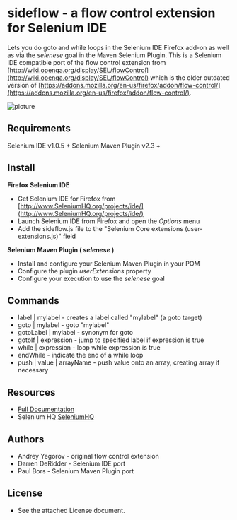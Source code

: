 sideflow - a flow control extension for Selenium IDE
===
Lets you do goto and while loops in the Selenium IDE Firefox add-on as well as via the _selenese_ goal in the
Maven Selenium Plugin. This is a Selenium IDE compatible port of the flow control extension from
[http://wiki.openqa.org/display/SEL/flowControl](http://wiki.openqa.org/display/SEL/flowControl) which is the older
outdated version of [https://addons.mozilla.org/en-us/firefox/addon/flow-control/](https://addons.mozilla.org/en-us/firefox/addon/flow-control/).

![picture](http://4.bp.blogspot.com/_Vi1folaOZAs/R7N1_L5KjDI/AAAAAAAAAGQ/PyozuVCHBC4/s400/flow_control_ide.png")

Requirements
---
Selenium IDE v1.0.5 +
Selenium Maven Plugin v2.3 +

Install
---
__Firefox Selenium IDE__

 * Get Selenium IDE for Firefox from [http://www.SeleniumHQ.org/projects/ide/](http://www.SeleniumHQ.org/projects/ide/)
 * Launch Selenium IDE from Firefox and open the _Options_ menu
 * Add the sideflow.js file to the "Selenium Core extensions (user-extensions.js)" field
 
__Selenium Maven Plugin ( _selenese_ )__

 * Install and configure your Selenium Maven Plugin in your POM
 * Configure the plugin _userExtensions_ property
 * Configure your execution to use the _selenese_ goal

Commands
---
- label | mylabel - creates a label called "mylabel" (a goto target)
- goto | mylabel - goto "mylabel"
- gotoLabel | mylabel - synonym for goto
- gotoIf | expression - jump to specified label if expression is true
- while | expression - loop while expression is true
- endWhile - indicate the end of a while loop
- push | value | arrayName - push value onto an array, creating array if necessary

Resources
---
- [Full Documentation](http://51elliot.blogspot.com/2008/02/selenium-ide-goto.html)
- Selenium HQ [SeleniumHQ](http://seleniumhq.org/)

Authors
---
- Andrey Yegorov - original flow control extension
- Darren DeRidder - Selenium IDE port
- Paul Bors - Selenium Maven Plugin port

License
---
- See the attached License document.
